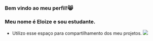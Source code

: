 ### Bem vindo ao meu perfil!😸
### Meu nome é Eloize e sou estudante. 
- Utilizo esse espaço para compartilhamento dos meu projetos.
![](https://media.tenor.com/JR6q0Nvzr_wAAAAM/baby-yoda.gif)
